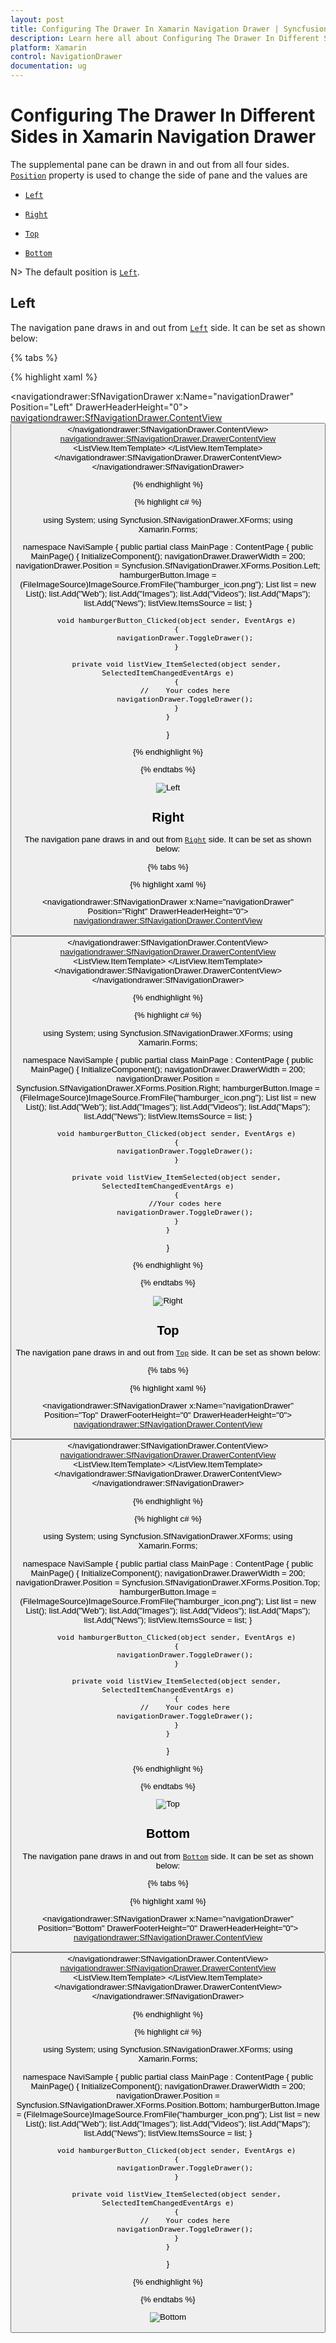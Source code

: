 ```yaml
---
layout: post
title: Configuring The Drawer In Xamarin Navigation Drawer | Syncfusion
description: Learn here all about Configuring The Drawer In Different Sides support in Syncfusion Xamarin Navigation Drawer (SfNavigationDrawer) control and more.
platform: Xamarin
control: NavigationDrawer
documentation: ug
---
```

# Configuring The Drawer In Different Sides in Xamarin Navigation Drawer

The supplemental pane can be drawn in and out from all four sides. [`Position`](https://help.syncfusion.com/cr/xamarin/Syncfusion.SfNavigationDrawer.XForms.SfNavigationDrawer.html#Syncfusion_SfNavigationDrawer_XForms_SfNavigationDrawer_Position) property is used to change the side of pane and the values are

*	[`Left`](https://help.syncfusion.com/cr/xamarin/Syncfusion.SfNavigationDrawer.XForms.Position.html#Syncfusion_SfNavigationDrawer_XForms_Position_Left)

*	[`Right`](https://help.syncfusion.com/cr/xamarin/Syncfusion.SfNavigationDrawer.XForms.Position.html#Syncfusion_SfNavigationDrawer_XForms_Position_Right)

*	[`Top`](https://help.syncfusion.com/cr/xamarin/Syncfusion.SfNavigationDrawer.XForms.Position.html#Syncfusion_SfNavigationDrawer_XForms_Position_Top)

*	[`Bottom`](https://help.syncfusion.com/cr/xamarin/Syncfusion.SfNavigationDrawer.XForms.Position.html#Syncfusion_SfNavigationDrawer_XForms_Position_Bottom)

N> The default position is [`Left`](https://help.syncfusion.com/cr/xamarin/Syncfusion.SfNavigationDrawer.XForms.Position.html#Syncfusion_SfNavigationDrawer_XForms_Position_Left).

## Left

The navigation pane draws in and out from [`Left`](https://help.syncfusion.com/cr/xamarin/Syncfusion.SfNavigationDrawer.XForms.Position.html#Syncfusion_SfNavigationDrawer_XForms_Position_Left) side. It can be set as shown below:

{% tabs %}	

{% highlight xaml %}

<?xml version="1.0" encoding="utf-8"?>
<ContentPage xmlns="http://xamarin.com/schemas/2014/forms" 
             xmlns:x="http://schemas.microsoft.com/winfx/2009/xaml" 
             xmlns:local="clr-namespace:NaviSample" 
             xmlns:navigationdrawer="clr-namespace:Syncfusion.SfNavigationDrawer.XForms;assembly=Syncfusion.SfNavigationDrawer.XForms"
             x:Class="NaviSample.MainPage">
    <navigationdrawer:SfNavigationDrawer x:Name="navigationDrawer" 
                                         Position="Left" 
                                         DrawerHeaderHeight="0">
        <navigationdrawer:SfNavigationDrawer.ContentView>
            <StackLayout>
                  <Grid BackgroundColor="#1aa1d6" 
                        HeightRequest="50" 
                        VerticalOptions="Start">
                    <Button x:Name="hamburgerButton" 
                            HeightRequest="50" 
                            WidthRequest="50" 
                            HorizontalOptions="Start" 
                            FontSize="20" 
                            BackgroundColor="#1aa1d6" 
                            Clicked="hamburgerButton_Clicked"/>
                </Grid>
            </StackLayout>
        </navigationdrawer:SfNavigationDrawer.ContentView>
        <navigationdrawer:SfNavigationDrawer.DrawerContentView>
            <Grid >
                <ListView x:Name="listView" 
                          ItemSelected="listView_ItemSelected" 
                          SeparatorColor="Transparent">
                    <ListView.ItemTemplate>
                        <DataTemplate>
                            <ViewCell>
                                <StackLayout HeightRequest="40">
                                    <Label Margin="10,7,0,0" 
                                           Text="{Binding}" 
                                           TextColor="Black" 
                                           FontSize="16"/>
                                </StackLayout>
                            </ViewCell>
                        </DataTemplate>
                    </ListView.ItemTemplate>
                </ListView>
            </Grid>
        </navigationdrawer:SfNavigationDrawer.DrawerContentView>
    </navigationdrawer:SfNavigationDrawer>
</ContentPage>

{% endhighlight %}
	
{% highlight c# %}

using System;
using Syncfusion.SfNavigationDrawer.XForms;
using Xamarin.Forms;

namespace NaviSample
{
    public partial class MainPage : ContentPage
    {
        public MainPage()
        {
            InitializeComponent();
            navigationDrawer.DrawerWidth = 200;
            navigationDrawer.Position = Syncfusion.SfNavigationDrawer.XForms.Position.Left;
            hamburgerButton.Image = (FileImageSource)ImageSource.FromFile("hamburger_icon.png");
            List<string> list = new List<string>();
            list.Add("Web");
            list.Add("Images");
            list.Add("Videos");
            list.Add("Maps");
            list.Add("News");
            listView.ItemsSource = list;
        }

        void hamburgerButton_Clicked(object sender, EventArgs e)
        {
            navigationDrawer.ToggleDrawer();
        }

        private void listView_ItemSelected(object sender, SelectedItemChangedEventArgs e)
        {
            //    Your codes here
            navigationDrawer.ToggleDrawer();
        }
    }
}

{% endhighlight %}

{% endtabs %}

![Left](Images/Left.png)

## Right

The navigation pane draws in and out from [`Right`](https://help.syncfusion.com/cr/xamarin/Syncfusion.SfNavigationDrawer.XForms.Position.html#Syncfusion_SfNavigationDrawer_XForms_Position_Right) side. It can be set as shown below:

{% tabs %}	

{% highlight xaml %}

<?xml version="1.0" encoding="utf-8"?>
<ContentPage xmlns="http://xamarin.com/schemas/2014/forms" 
             xmlns:x="http://schemas.microsoft.com/winfx/2009/xaml" 
             xmlns:local="clr-namespace:NaviSample" 
             xmlns:navigationdrawer="clr-namespace:Syncfusion.SfNavigationDrawer.XForms;assembly=Syncfusion.SfNavigationDrawer.XForms"
             x:Class="NaviSample.MainPage">
<navigationdrawer:SfNavigationDrawer x:Name="navigationDrawer" 
                                     Position="Right" 
                                     DrawerHeaderHeight="0">
        <navigationdrawer:SfNavigationDrawer.ContentView>
            <StackLayout>
                  <Grid BackgroundColor="#1aa1d6" 
                        HeightRequest="50" 
                        VerticalOptions="Start">
                    <Button x:Name="hamburgerButton" 
                            HeightRequest="50" 
                            WidthRequest="50" 
                            HorizontalOptions="Start" 
                            FontSize="20" 
                            BackgroundColor="#1aa1d6" 
                            Clicked="hamburgerButton_Clicked"/>
                </Grid>
            </StackLayout>
        </navigationdrawer:SfNavigationDrawer.ContentView>
        <navigationdrawer:SfNavigationDrawer.DrawerContentView>
            <Grid >
                <ListView x:Name="listView" 
                          ItemSelected="listView_ItemSelected" 
                          SeparatorColor="Transparent" >
                    <ListView.ItemTemplate>
                        <DataTemplate>
                            <ViewCell>
                                <StackLayout HeightRequest="40">
                                    <Label Margin="10,7,0,0" 
                                           Text="{Binding}" 
                                           TextColor="Black" 
                                           FontSize="16"/>
                                </StackLayout>
                            </ViewCell>
                        </DataTemplate>
                    </ListView.ItemTemplate>
                </ListView>
            </Grid>
        </navigationdrawer:SfNavigationDrawer.DrawerContentView>
    </navigationdrawer:SfNavigationDrawer> 
</ContentPage>
	
{% endhighlight %}
	
{% highlight c# %}

using System;
using Syncfusion.SfNavigationDrawer.XForms;
using Xamarin.Forms;

namespace NaviSample
{
    public partial class MainPage : ContentPage
    {
        public MainPage()
        {
            InitializeComponent();
            navigationDrawer.DrawerWidth = 200;
            navigationDrawer.Position = Syncfusion.SfNavigationDrawer.XForms.Position.Right;
            hamburgerButton.Image = (FileImageSource)ImageSource.FromFile("hamburger_icon.png");
            List<string> list = new List<string>();
            list.Add("Web");
            list.Add("Images");
            list.Add("Videos");
            list.Add("Maps");
            list.Add("News");
            listView.ItemsSource = list;
        }

        void hamburgerButton_Clicked(object sender, EventArgs e)
        {
            navigationDrawer.ToggleDrawer();
        }

        private void listView_ItemSelected(object sender, SelectedItemChangedEventArgs e)
        {
            //Your codes here
            navigationDrawer.ToggleDrawer();
        }
    }
}


{% endhighlight %}

{% endtabs %}

![Right](Images/Right.png)
	
## Top

The navigation pane draws in and out from [`Top`](https://help.syncfusion.com/cr/xamarin/Syncfusion.SfNavigationDrawer.XForms.Position.html#Syncfusion_SfNavigationDrawer_XForms_Position_Top) side. It can be set as shown below:

{% tabs %}

{% highlight xaml %}

<?xml version="1.0" encoding="utf-8"?>
<ContentPage xmlns="http://xamarin.com/schemas/2014/forms" 
             xmlns:x="http://schemas.microsoft.com/winfx/2009/xaml" 
             xmlns:local="clr-namespace:NaviSample" 
             xmlns:navigationdrawer="clr-namespace:Syncfusion.SfNavigationDrawer.XForms;assembly=Syncfusion.SfNavigationDrawer.XForms"
             x:Class="NaviSample.MainPage">
<navigationdrawer:SfNavigationDrawer x:Name="navigationDrawer" 
                                     Position="Top" 
                                     DrawerFooterHeight="0" 
                                     DrawerHeaderHeight="0">
        <navigationdrawer:SfNavigationDrawer.ContentView>
            <StackLayout>
                  <Grid BackgroundColor="#1aa1d6" 
                        HeightRequest="50" 
                        VerticalOptions="Start">
                    <Button x:Name="hamburgerButton" 
                            HeightRequest="50" 
                            WidthRequest="50" 
                            HorizontalOptions="Start" 
                            FontSize="20" 
                            BackgroundColor="#1aa1d6" 
                            Clicked="hamburgerButton_Clicked"/>
                </Grid>
            </StackLayout>
        </navigationdrawer:SfNavigationDrawer.ContentView>
        <navigationdrawer:SfNavigationDrawer.DrawerContentView>
            <Grid >
                <ListView x:Name="listView" 
                          ItemSelected="listView_ItemSelected" 
                          SeparatorColor="Transparent" >
                    <ListView.ItemTemplate>
                        <DataTemplate>
                            <ViewCell>
                                <StackLayout HeightRequest="40">
                                    <Label Margin="10,7,0,0" 
                                           Text="{Binding}" 
                                           TextColor="Black" 
                                           FontSize="16"/>
                                </StackLayout>
                            </ViewCell>
                        </DataTemplate>
                    </ListView.ItemTemplate>
                </ListView>
            </Grid>
        </navigationdrawer:SfNavigationDrawer.DrawerContentView>
    </navigationdrawer:SfNavigationDrawer>
</ContentPage>

	
{% endhighlight %}	
	
{% highlight c# %}
	
using System;
using Syncfusion.SfNavigationDrawer.XForms;
using Xamarin.Forms;

namespace NaviSample
{
    public partial class MainPage : ContentPage
    {
        public MainPage()
        {
            InitializeComponent();
            navigationDrawer.DrawerWidth = 200;
            navigationDrawer.Position = Syncfusion.SfNavigationDrawer.XForms.Position.Top;
            hamburgerButton.Image = (FileImageSource)ImageSource.FromFile("hamburger_icon.png");
            List<string> list = new List<string>();
            list.Add("Web");
            list.Add("Images");
            list.Add("Videos");
            list.Add("Maps");
            list.Add("News");
            listView.ItemsSource = list;
        }

        void hamburgerButton_Clicked(object sender, EventArgs e)
        {
            navigationDrawer.ToggleDrawer();
        }

        private void listView_ItemSelected(object sender, SelectedItemChangedEventArgs e)
        {
            //    Your codes here
            navigationDrawer.ToggleDrawer();
        }
    }
}

{% endhighlight %}

{% endtabs %}

![Top](Images/Top.png)

## Bottom

The navigation pane draws in and out from [`Bottom`](https://help.syncfusion.com/cr/xamarin/Syncfusion.SfNavigationDrawer.XForms.Position.html#Syncfusion_SfNavigationDrawer_XForms_Position_Bottom) side. It can be set as shown below:

{% tabs %}	

{% highlight xaml %}

<?xml version="1.0" encoding="utf-8"?>
<ContentPage xmlns="http://xamarin.com/schemas/2014/forms" 
             xmlns:x="http://schemas.microsoft.com/winfx/2009/xaml" 
             xmlns:local="clr-namespace:NaviSample" 
             xmlns:navigationdrawer="clr-namespace:Syncfusion.SfNavigationDrawer.XForms;assembly=Syncfusion.SfNavigationDrawer.XForms"
             x:Class="NaviSample.MainPage">
<navigationdrawer:SfNavigationDrawer x:Name="navigationDrawer" 
                                     Position="Bottom" 
                                     DrawerFooterHeight="0" 
                                     DrawerHeaderHeight="0">
        <navigationdrawer:SfNavigationDrawer.ContentView>
            <StackLayout>
                  <Grid BackgroundColor="#1aa1d6" 
                        HeightRequest="50" 
                        VerticalOptions="Start">
                    <Button x:Name="hamburgerButton" 
                            HeightRequest="50" 
                            WidthRequest="50" 
                            HorizontalOptions="Start" 
                            FontSize="20" 
                            BackgroundColor="#1aa1d6" 
                            Clicked="hamburgerButton_Clicked"/>
                </Grid>
            </StackLayout>
        </navigationdrawer:SfNavigationDrawer.ContentView>
        <navigationdrawer:SfNavigationDrawer.DrawerContentView>
            <Grid >
                <ListView x:Name="listView" 
                          ItemSelected="listView_ItemSelected" 
                          SeparatorColor="Transparent" >
                    <ListView.ItemTemplate>
                        <DataTemplate>
                            <ViewCell>
                                <StackLayout HeightRequest="40">
                                    <Label Margin="10,7,0,0" 
                                           Text="{Binding}" 
                                           TextColor="Black" 
                                           FontSize="16"/>
                                </StackLayout>
                            </ViewCell>
                        </DataTemplate>
                    </ListView.ItemTemplate>
                </ListView>
            </Grid>
        </navigationdrawer:SfNavigationDrawer.DrawerContentView>
    </navigationdrawer:SfNavigationDrawer>
</ContentPage>

{% endhighlight %}
	
{% highlight c# %}

using System;
using Syncfusion.SfNavigationDrawer.XForms;
using Xamarin.Forms;

namespace NaviSample
{
    public partial class MainPage : ContentPage
    {
        public MainPage()
        {
            InitializeComponent();
            navigationDrawer.DrawerWidth = 200;
            navigationDrawer.Position = Syncfusion.SfNavigationDrawer.XForms.Position.Bottom;
            hamburgerButton.Image = (FileImageSource)ImageSource.FromFile("hamburger_icon.png");
            List<string> list = new List<string>();
            list.Add("Web");
            list.Add("Images");
            list.Add("Videos");
            list.Add("Maps");
            list.Add("News");
            listView.ItemsSource = list;
        }

        void hamburgerButton_Clicked(object sender, EventArgs e)
        {
            navigationDrawer.ToggleDrawer();
        }

        private void listView_ItemSelected(object sender, SelectedItemChangedEventArgs e)
        {
            //    Your codes here
            navigationDrawer.ToggleDrawer();
        }
    }
}

{% endhighlight %}

{% endtabs %}

![Bottom](Images/Bottom.png)
